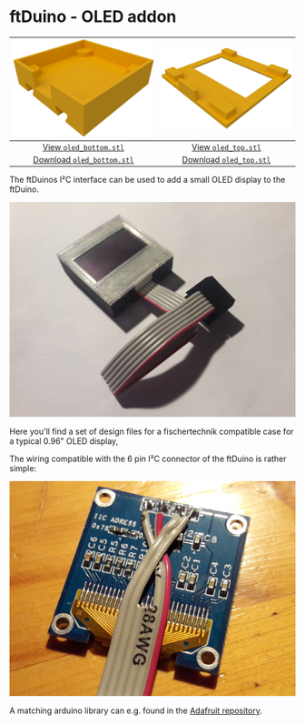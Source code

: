 # ftDuino - OLED addon

| ![bottom case](oled_bottom.png) | ![top case](oled_top.png) |
|:---:|:---:|
| [View `oled_bottom.stl`](oled_bottom.stl) | [View `oled_top.stl`](oled_top.stl) |
| [Download `oled_bottom.stl`](oled_bottom.stl?raw=true) | [Download `oled_top.stl`](oled_top.stl?raw=true) |

The ftDuinos I²C interface can be used to add a small OLED display
to the ftDuino.

![The cased OLED display with matching cable for the ftDuino](oled.jpg)

Here you'll find a set of design files for a fischertechnik compatible
case for a typical 0.96" OLED display,

The wiring compatible with the 6 pin I²C connector of the ftDuino
is rather simple:

![Wiring the ftDuino cable](wiring.jpg)

A matching arduino library can e.g. found in the [Adafruit repository](https://github.com/adafruit/Adafruit_SSD1306).